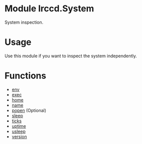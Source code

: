 # Module Irccd.System

System inspection.

# Usage

Use this module if you want to inspect the system independently.

# Functions

- [env](Irccd.System.env.html)
- [exec](Irccd.System.exec.html)
- [home](Irccd.System.home.html)
- [name](Irccd.System.name.html)
- [popen](Irccd.System.popen.html) (Optional)
- [sleep](Irccd.System.sleep.html)
- [ticks](Irccd.System.ticks.html)
- [uptime](Irccd.System.uptime.html)
- [usleep](Irccd.System.usleep.html)
- [version](Irccd.System.version.html)
